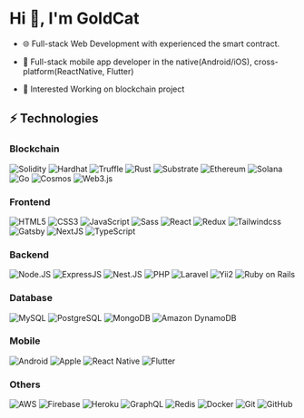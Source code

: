 # Hi 👋, I'm GoldCat


- 🌐 Full-stack Web Development with experienced the smart contract.

- 📱 Full-stack mobile app developer in the native(Android/iOS), cross-platform(ReactNative, Flutter) 

- 👯 Interested Working on blockchain project

<div>
  <a href="https://github.com/Kertf22">
<!--   <img height="160em" src="https://github-readme-stats.vercel.app/api?username=Beardev118&&show_icons=true&theme=aura_dark"> -->
<!--   <img height="160em" src="https://github-readme-stats.vercel.app/api/top-langs/?username=Beardev118&layout=compact&theme=aura_dark"> -->
  </a>
</div> 

## ⚡ Technologies

### Blockchain
![Solidity](https://img.shields.io/badge/-Solidity-363636?style=for-the-badge&logo=solidity&logoColor=white)
![Hardhat](https://img.shields.io/badge/-Hardhat-61DAFB?style=for-the-badge&logo=hardhat)
![Truffle](https://img.shields.io/badge/-Truffle-61DAFB?style=for-the-badge&logo=truffle)
![Rust](https://img.shields.io/badge/-Rust-000000?style=for-the-badge&logo=rust&logoColor=white)
![Substrate](https://img.shields.io/badge/-Rust-000000?style=for-the-badge&logo=rust&logoColor=white)
![Ethereum](https://img.shields.io/badge/-Ethereum-3C3C3D?style=for-the-badge&logo=ethereum&logoColor=white)
![Solana](https://img.shields.io/badge/-Solana-3DDC84?style=for-the-badge&logo=solana&logoColor=white)
![Go](https://img.shields.io/badge/-Go-000000?style=for-the-badge&logo=rust&logoColor=white)
![Cosmos](https://img.shields.io/badge/-Rust-000000?style=for-the-badge&logo=rust&logoColor=white)
![Web3.js](https://img.shields.io/badge/-Web3.js-F16822?style=for-the-badge&logo=web3dotjs&logoColor=white)

### Frontend
![HTML5](https://img.shields.io/badge/-HTML5-E34F26?style=for-the-badge&logo=html5&logoColor=white)
![CSS3](https://img.shields.io/badge/-CSS3-1572B6?style=for-the-badge&logo=css3)
![JavaScript](https://img.shields.io/badge/-JavaScript-F7DF1E?style=for-the-badge&logo=javascript&logoColor=black)
![Sass](https://img.shields.io/badge/-Sass-CC6699?style=for-the-badge&logo=sass&logoColor=white)
![React](https://img.shields.io/badge/-React-61DAFB?style=for-the-badge&logo=react&logoColor=white)
![Redux](https://img.shields.io/badge/-Redux-764ABC?style=for-the-badge&logo=redux&logoColor=white)
![Tailwindcss](https://img.shields.io/badge/-TailwindCss-61DAFB?style=for-the-badge&logo=tailwindcss&logoColor=white)
![Gatsby](https://img.shields.io/badge/-Gatsby-663399?style=for-the-badge&logo=gatsby)
![NextJS](https://img.shields.io/badge/-Next.JS-000000?style=for-the-badge&logo=nextdotjs)
![TypeScript](https://img.shields.io/badge/-TypeScript-3178C6?style=for-the-badge&logo=typescript&logoColor=white)

### Backend
![Node.JS](https://img.shields.io/badge/-Node.JS-339933?style=for-the-badge&logo=nodedotjs&logoColor=white)
![ExpressJS](https://img.shields.io/badge/-Express.JS-000000?style=for-the-badge&logo=Express)
![Nest.JS](https://img.shields.io/badge/-Nest.JS-339933?style=for-the-badge&logo=nestjs&logoColor=white)
![PHP](https://img.shields.io/badge/-PHP-777BB4?style=for-the-badge&logo=php&logoColor=white)
![Laravel](https://img.shields.io/badge/-Laravel-FF2D20?style=for-the-badge&logo=laravel&logoColor=white)
![Yii2](https://img.shields.io/badge/-Yii2-61DAFB?style=for-the-badge&logo=yiiframework)
![Ruby on Rails](https://img.shields.io/badge/-RubyonRails-CC0000?style=for-the-badge&logo=rubyonrails&logoColor=white)

### Database
![MySQL](https://img.shields.io/badge/-MySQL-4479A1?style=for-the-badge&logo=mysql&logoColor=white)
![PostgreSQL](https://img.shields.io/badge/-PostgreSQL-4169E1?style=for-the-badge&logo=postgresql&logoColor=white)
![MongoDB](https://img.shields.io/badge/-MongoDB-47A248?style=for-the-badge&logo=mongodb&logoColor=white)
![Amazon DynamoDB](https://img.shields.io/badge/-AmazonDynamoDB-4053D6?style=for-the-badge&logo=amazondynamodb&logoColor=white)

### Mobile
![Android](https://img.shields.io/badge/-Android-3DDC84?style=for-the-badge&logo=android&logoColor=white)
![Apple](https://img.shields.io/badge/-ios-181717?style=for-the-badge&logo=apple)
![React Native](https://img.shields.io/badge/-ReactNative-61DAFB?style=for-the-badge&logo=react&logoColor=white)
![Flutter](https://img.shields.io/badge/-Flutter-02569B?style=for-the-badge&logo=flutter&logoColor=white)

### Others
![AWS](https://img.shields.io/badge/-AWS-232F3E?style=for-the-badge&logo=amazonaws&logoColor=white)
![Firebase](https://img.shields.io/badge/-Firebase-FFCA28?style=for-the-badge&logo=firebase&logoColor=white)
![Heroku](https://img.shields.io/badge/-Heroku-430098?style=for-the-badge&logo=heroku)
![GraphQL](https://img.shields.io/badge/-GraphQL-E10098?style=for-the-badge&logo=graphql&logoColor=white)
![Redis](https://img.shields.io/badge/-Redis-DC382D?style=for-the-badge&logo=Redis&logoColor=white)
![Docker](https://img.shields.io/badge/-Docker-2496ED?style=for-the-badge&logo=docker&logoColor=white)
![Git](https://img.shields.io/badge/-Git-F05032?style=for-the-badge&logo=git&logoColor=white)
![GitHub](https://img.shields.io/badge/-GitHub-181717?style=for-the-badge&logo=github)
